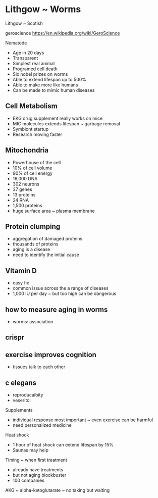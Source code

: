 # Lithgow ~ Worms

Lithgow ~ Scotish

geroscience https://en.wikipedia.org/wiki/GeroScience

Nematode

* Age in 20 days
* Transparent
* Simplest real animal
* Programed cell death
* Six nobel prizes on worms
* Able to extend lifespan up to 500%
* Able to make more like humans
* Can be made to mimic human diseases

## Cell Metabolism

* EKG drug supplement really works on mice
* MIC molecules extends lifespan ~ garbage removal
* Symbiont startup
* Research moving faster

## Mitochondria

* Powerhouse of the cell
* 10% of cell volume
* 90% of cell energy
* 16,000 DNA
* 302 neurons
* 37 genes
* 13 proteins
* 24 RNA
* 1,500 proteins
* huge surface area ~ plasma membrane

## Protein clumping

* aggregation of damaged proteins
* thousands of proteins
* aging is a disease
* need to identify the initial cause

## Vitamin D

* easy fix
* common issue across the a range of diseases
* 1,000 IU per day ~ but too high can be dangerous

## how to measure aging in worms

* worms: association

## crispr

## exercise improves cognition

* tissues talk to each other

## c elegans

* reproducaibity
* veseritol

Supplements

* individual response most important ~ even exercise can be harmful
* need personalized medicine

Heat shock

* 1 hour of heat shock can extend lifespan by 15%
* Saunas may help

Timing ~ when first treatment

* already have treatments
* but not aging blockbuster
* 100 companies

AKG ~ alpha-ketoglutarate ~ no taking but waiting
